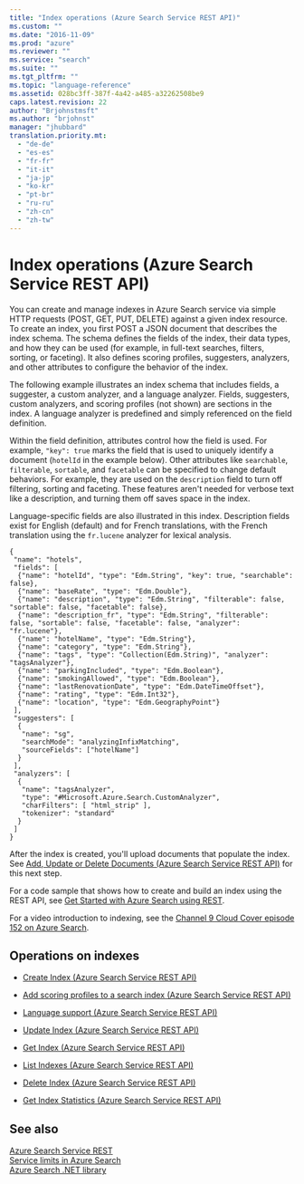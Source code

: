 ```yaml
---
title: "Index operations (Azure Search Service REST API)"
ms.custom: ""
ms.date: "2016-11-09"
ms.prod: "azure"
ms.reviewer: ""
ms.service: "search"
ms.suite: ""
ms.tgt_pltfrm: ""
ms.topic: "language-reference"
ms.assetid: 028bc3ff-387f-4a42-a485-a32262508be9
caps.latest.revision: 22
author: "Brjohnstmsft"
ms.author: "brjohnst"
manager: "jhubbard"
translation.priority.mt:
  - "de-de"
  - "es-es"
  - "fr-fr"
  - "it-it"
  - "ja-jp"
  - "ko-kr"
  - "pt-br"
  - "ru-ru"
  - "zh-cn"
  - "zh-tw"
---
```

# Index operations (Azure Search Service REST API)

You can create and manage indexes in Azure Search service via simple HTTP requests (POST, GET, PUT, DELETE) against a given index resource. To create an index, you first POST a JSON document that describes the index schema. The schema defines the fields of the index, their data types, and how they can be used (for example, in full-text searches, filters, sorting, or faceting). It also defines scoring profiles, suggesters, analyzers, and other attributes to configure the behavior of the index.

The following example illustrates an index schema that includes fields, a suggester, a custom analyzer, and a language analyzer. Fields, suggesters, custom analyzers, and scoring profiles (not shown) are sections in the index. A language analyzer is predefined and simply referenced on the field definition.

Within the field definition, attributes control how the field is used. For example, `"key": true` marks the field that is used to uniquely identify a document (`hotelId` in the example below). Other attributes like `searchable`, `filterable`, `sortable`, and `facetable` can be specified to change default behaviors. For example, they are used on the `description` field to turn off filtering, sorting and faceting. These features aren't needed for verbose text like a description, and turning them off saves space in the index.

Language-specific fields are also illustrated in this index. Description fields exist for English (default) and for French translations, with the French translation using the `fr.lucene` analyzer for lexical analysis.


```  
{
 "name": "hotels",  
 "fields": [
  {"name": "hotelId", "type": "Edm.String", "key": true, "searchable": false},
  {"name": "baseRate", "type": "Edm.Double"},
  {"name": "description", "type": "Edm.String", "filterable": false, "sortable": false, "facetable": false},
  {"name": "description_fr", "type": "Edm.String", "filterable": false, "sortable": false, "facetable": false, "analyzer": "fr.lucene"},
  {"name": "hotelName", "type": "Edm.String"},
  {"name": "category", "type": "Edm.String"},
  {"name": "tags", "type": "Collection(Edm.String)", "analyzer": "tagsAnalyzer"},
  {"name": "parkingIncluded", "type": "Edm.Boolean"},
  {"name": "smokingAllowed", "type": "Edm.Boolean"},
  {"name": "lastRenovationDate", "type": "Edm.DateTimeOffset"},
  {"name": "rating", "type": "Edm.Int32"},
  {"name": "location", "type": "Edm.GeographyPoint"}
 ],
 "suggesters": [
  {
   "name": "sg",
   "searchMode": "analyzingInfixMatching",
   "sourceFields": ["hotelName"]
  }
 ],
 "analyzers": [
  {
   "name": "tagsAnalyzer",
   "type": "#Microsoft.Azure.Search.CustomAnalyzer",
   "charFilters": [ "html_strip" ],
   "tokenizer": "standard"
  }
 ]
}
```  

 After the index is created, you'll upload documents that populate the index. See [Add, Update or Delete Documents &#40;Azure Search Service REST API&#41;](addupdate-or-delete-documents.md) for this next step.  

 For a code sample that shows how to create and build an index using the REST API, see [Get Started with Azure Search using REST](https://github.com/Azure-Samples/search-rest-api-getting-started).  

 For a video introduction to indexing, see the [Channel 9 Cloud Cover episode 152 on Azure Search](http://channel9.msdn.com/Shows/Cloud+Cover/Cloud-Cover-152-Azure-Search-with-Liam-Cavanagh).  

## Operations on indexes  

-   [Create Index &#40;Azure Search Service REST API&#41;](create-index.md)  

-   [Add scoring profiles to a search index &#40;Azure Search Service REST API&#41;](add-scoring-profiles-to-a-search-index.md)  

-   [Language support &#40;Azure Search Service REST API&#41;](language-support.md)  

-   [Update Index &#40;Azure Search Service REST API&#41;](update-index.md)  

-   [Get Index &#40;Azure Search Service REST API&#41;](get-index.md)  

-   [List Indexes &#40;Azure Search Service REST API&#41;](list-indexes.md)  

-   [Delete Index &#40;Azure Search Service REST API&#41;](delete-index.md)  

-   [Get Index Statistics &#40;Azure Search Service REST API&#41;](get-index-statistics.md)  

## See also  
 [Azure Search Service REST](index.md)   
 [Service limits in Azure Search](https://azure.microsoft.com/documentation/articles/search-limits-quotas-capacity/)   
 [Azure Search .NET library](https://msdn.microsoft.com/library/azure/dn951165.aspx)  
